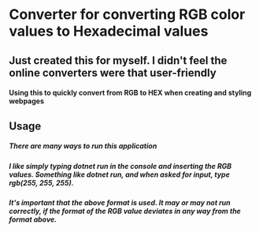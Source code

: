 # Converter for converting RGB color values to Hexadecimal values
## Just created this for myself. I didn't feel the online converters were that user-friendly

#### Using this to quickly convert from RGB to HEX when creating and styling webpages

## Usage

##### There are many ways to run this application
##### I like simply typing dotnet run in the console and inserting the RGB values. Something like dotnet run, and when asked for input, type rgb(255, 255, 255).
##### It's important that the above format is used. It may or may not run correctly, if the format of the RGB value deviates in any way from the format above.
